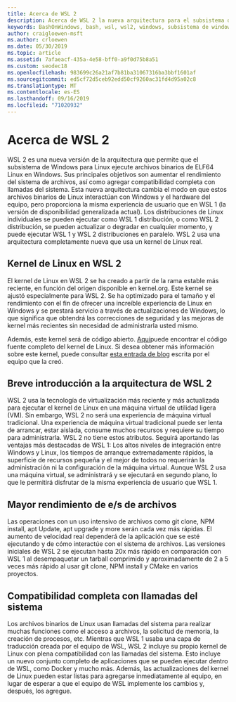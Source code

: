 ```yaml
---
title: Acerca de WSL 2
description: Acerca de WSL 2 la nueva arquitectura para el subsistema de Windows para Linux
keywords: BashOnWindows, bash, wsl, wsl2, windows, subsistema de windows para linux, subsistemawindows, ubuntu, debian, suse, windows 10, instalación
author: craigloewen-msft
ms.author: crloewen
ms.date: 05/30/2019
ms.topic: article
ms.assetid: 7afaeacf-435a-4e58-bff0-a9f0d75b8a51
ms.custom: seodec18
ms.openlocfilehash: 983699c26a21af7b81ba31067316ba3bbf1601af
ms.sourcegitcommit: ed5cf72d5ceb92edd50cf9260ac31fd4d95a02c8
ms.translationtype: MT
ms.contentlocale: es-ES
ms.lasthandoff: 09/16/2019
ms.locfileid: "71020932"
---
```

# <a name="about-wsl-2"></a>Acerca de WSL 2

WSL 2 es una nueva versión de la arquitectura que permite que el subsistema de Windows para Linux ejecute archivos binarios de ELF64 Linux en Windows. Sus principales objetivos son aumentar el rendimiento del sistema de archivos, así como agregar compatibilidad completa con llamadas del sistema. Esta nueva arquitectura cambia el modo en que estos archivos binarios de Linux interactúan con Windows y el hardware del equipo, pero proporciona la misma experiencia de usuario que en WSL 1 (la versión de disponibilidad generalizada actual). Los distribuciones de Linux individuales se pueden ejecutar como WSL 1 distribución, o como WSL 2 distribución, se pueden actualizar o degradar en cualquier momento, y puede ejecutar WSL 1 y WSL 2 distribuciones en paralelo. WSL 2 usa una arquitectura completamente nueva que usa un kernel de Linux real.

## <a name="linux-kernel-in-wsl-2"></a>Kernel de Linux en WSL 2

El kernel de Linux en WSL 2 se ha creado a partir de la rama estable más reciente, en función del origen disponible en kernel.org. Este kernel se ajustó especialmente para WSL 2. Se ha optimizado para el tamaño y el rendimiento con el fin de ofrecer una increíble experiencia de Linux en Windows y se prestará servicio a través de actualizaciones de Windows, lo que significa que obtendrá las correcciones de seguridad y las mejoras de kernel más recientes sin necesidad de administrarla usted mismo.

Además, este kernel será de código abierto. [Aquí](https://github.com/microsoft/WSL2-Linux-Kernel)puede encontrar el código fuente completo del kernel de Linux. Si desea obtener más información sobre este kernel, puede consultar [esta entrada de blog](https://devblogs.microsoft.com/commandline/shipping-a-linux-kernel-with-windows/) escrita por el equipo que la creó.

## <a name="brief-overview-of-the-wsl-2-architecture"></a>Breve introducción a la arquitectura de WSL 2

WSL 2 usa la tecnología de virtualización más reciente y más actualizada para ejecutar el kernel de Linux en una máquina virtual de utilidad ligera (VM). Sin embargo, WSL 2 no será una experiencia de máquina virtual tradicional. Una experiencia de máquina virtual tradicional puede ser lenta de arrancar, estar aislada, consume muchos recursos y requiere su tiempo para administrarla. WSL 2 no tiene estos atributos. Seguirá aportando las ventajas más destacadas de WSL 1: Los altos niveles de integración entre Windows y Linux, los tiempos de arranque extremadamente rápidos, la superficie de recursos pequeña y el mejor de todos no requerirán la administración ni la configuración de la máquina virtual. Aunque WSL 2 usa una máquina virtual, se administrará y se ejecutará en segundo plano, lo que le permitirá disfrutar de la misma experiencia de usuario que WSL 1.

## <a name="increased-file-io-performance"></a>Mayor rendimiento de e/s de archivos

Las operaciones con un uso intensivo de archivos como git clone, NPM install, apt Update, apt upgrade y more serán cada vez más rápidas. El aumento de velocidad real dependerá de la aplicación que se esté ejecutando y de cómo interactúe con el sistema de archivos. Las versiones iniciales de WSL 2 se ejecutan hasta 20x más rápido en comparación con WSL 1 al desempaquetar un tarball comprimido y aproximadamente de 2 a 5 veces más rápido al usar git clone, NPM install y CMake en varios proyectos.

## <a name="full-system-call-compatibility"></a>Compatibilidad completa con llamadas del sistema

Los archivos binarios de Linux usan llamadas del sistema para realizar muchas funciones como el acceso a archivos, la solicitud de memoria, la creación de procesos, etc. Mientras que WSL 1 usaba una capa de traducción creada por el equipo de WSL, WSL 2 incluye su propio kernel de Linux con plena compatibilidad con las llamadas del sistema. Esto incluye un nuevo conjunto completo de aplicaciones que se pueden ejecutar dentro de WSL, como Docker y mucho más. Además, las actualizaciones del kernel de Linux pueden estar listas para agregarse inmediatamente al equipo, en lugar de esperar a que el equipo de WSL implemente los cambios y, después, los agregue.